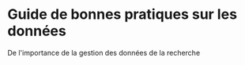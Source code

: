 # Guide de bonnes pratiques sur les données

De l'importance de la gestion des données de la recherche


